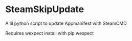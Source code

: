 # SteamSkipUpdate

A lil python script to update Appmanifest with SteamCMD

Requires wexpect install with pip wexpect
